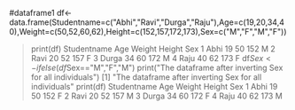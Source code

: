 #dataframe1
df<-data.frame(Studentname=c("Abhi","Ravi","Durga","Raju"),Age=c(19,20,34,40),Weight=c(50,52,60,62),Height=c(152,157,172,173),Sex=c("M","F","M","F"))
> print(df)
  Studentname Age Weight Height Sex
1        Abhi  19     50    152   M
2        Ravi  20     52    157   F
3       Durga  34     60    172   M
4        Raju  40     62    173   F
> df$Sex<-ifelse(df$Sex=="M","F","M")
> print("The dataframe after inverting Sex for all individuals")
[1] "The dataframe after inverting Sex for all individuals"
> print(df)
  Studentname Age Weight Height Sex
1        Abhi  19     50    152   F
2        Ravi  20     52    157   M
3       Durga  34     60    172   F
4        Raju  40     62    173   M




